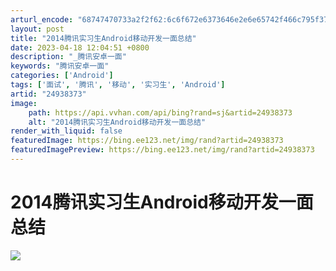 ```yaml
---
arturl_encode: "68747470733a2f2f62:6c6f672e6373646e2e6e65742f466c795f375f486967686572:2f61727469636c652f64657461696c732f3234393338333733"
layout: post
title: "2014腾讯实习生Android移动开发一面总结"
date: 2023-04-18 12:04:51 +0800
description: "_腾讯安卓一面"
keywords: "腾讯安卓一面"
categories: ['Android']
tags: ['面试', '腾讯', '移动', '实习生', 'Android']
artid: "24938373"
image:
    path: https://api.vvhan.com/api/bing?rand=sj&artid=24938373
    alt: "2014腾讯实习生Android移动开发一面总结"
render_with_liquid: false
featuredImage: https://bing.ee123.net/img/rand?artid=24938373
featuredImagePreview: https://bing.ee123.net/img/rand?artid=24938373
---
```


# 2014腾讯实习生Android移动开发一面总结

![](https://img-blog.csdn.net/20140503230207437?watermark/2/text/aHR0cDovL2Jsb2cuY3Nkbi5uZXQvRmx5XzdfSGlnaGVy/font/5a6L5L2T/fontsize/400/fill/I0JBQkFCMA==/dissolve/70/gravity/SouthEast)